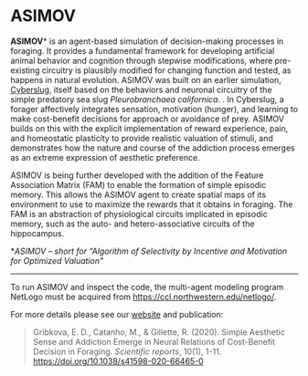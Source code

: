 # ASIMOV

**ASIMOV*** is an agent-based simulation of decision-making processes in foraging. It provides a fundamental framework for developing artificial animal behavior and cognition through stepwise modifications, where pre-existing circuitry is plausibly modified for changing function and tested, as happens in natural evolution. ASIMOV was built on an earlier simulation, [Cyberslug](https://github.com/Entience/Cyberslug), itself based on the behaviors and neuronal circuitry of the simple predatory sea slug _Pleurobranchaea californica_. . In Cyberslug, a forager affectively integrates sensation, motivation (hunger), and learning to make cost-benefit decisions for approach or avoidance of prey. ASIMOV builds on this with the explicit implementation of reward experience, pain, and homeostatic plasticity to provide realistic valuation of stimuli, and demonstrates how the nature and course of the addiction process emerges as an extreme expression of aesthetic preference.

ASIMOV is being further developed with the addition of the Feature Association Matrix (FAM) to enable the formation of simple episodic memory. This allows the ASIMOV agent to create spatial maps of its environment to use to maximize the rewards that it obtains in foraging. The FAM is an abstraction of physiological circuits implicated in episodic memory, such as the auto- and hetero-associative circuits of the hippocampus.

 **ASIMOV – short for “Algorithm of Selectivity by Incentive and Motivation for Optimized Valuation"*
 
------------------------------------------------------------------------------------------------------------
To run ASIMOV and inspect the code, the multi-agent modeling program NetLogo must be acquired from https://ccl.northwestern.edu/netlogo/.

For more details please see our [website](https://publish.illinois.edu/slug-city/asimov/) and publication:
> Gribkova, E. D., Catanho, M., & Gillette, R. (2020). Simple Aesthetic Sense and Addiction Emerge in Neural Relations of Cost-Benefit Decision in Foraging. _Scientific reports_, 10(1), 1-11. https://doi.org/10.1038/s41598-020-66465-0







